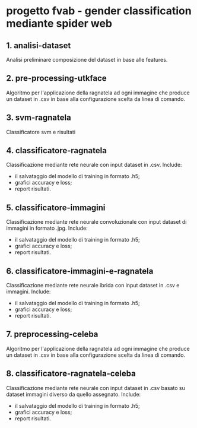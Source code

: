 # progetto fvab - gender classification mediante spider web

## 1. analisi-dataset

Analisi preliminare composizione del dataset in base alle features.

## 2. pre-processing-utkface

Algoritmo per l'applicazione della ragnatela ad ogni immagine che produce un dataset in .csv in base alla configurazione scelta da linea di comando.

## 3. svm-ragnatela

Classificatore svm e risultati

## 4. classificatore-ragnatela

Classificazione mediante rete neurale con input dataset in .csv. Include:
* il salvataggio del modello di training in formato .h5;
* grafici accuracy e loss;
* report risultati.

## 5. classificatore-immagini

Classificazione mediante rete neurale convoluzionale con input dataset di immagini in formato .jpg. Include:
* il salvataggio del modello di training in formato .h5;
* grafici accuracy e loss;
* report risultati.

## 6. classificatore-immagini-e-ragnatela

Classificazione mediante rete neurale ibrida con input dataset in .csv e immagini. Include:
* il salvataggio del modello di training in formato .h5;
* grafici accuracy e loss;
* report risultati.

## 7. preprocessing-celeba

Algoritmo per l'applicazione della ragnatela ad ogni immagine che produce un dataset in .csv in base alla configurazione scelta da linea di comando.

## 8. classificatore-ragnatela-celeba

Classificazione mediante rete neurale con input dataset in .csv basato su dataset immagini diverso da quello assegnato. Include:
* il salvataggio del modello di training in formato .h5;
* grafici accuracy e loss;
* report risultati.
